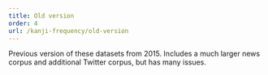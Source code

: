 ```yaml
---
title: Old version
order: 4
url: /kanji-frequency/old-version
---
```


Previous version of these datasets from 2015.
Includes a much larger news corpus and additional Twitter corpus,
but has many issues.
